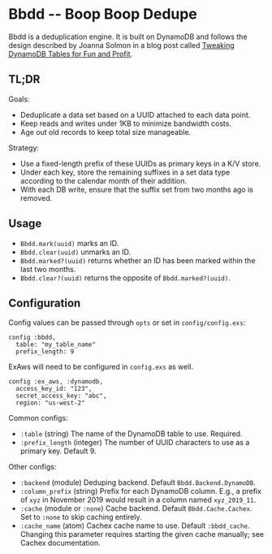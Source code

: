 # Bbdd -- Boop Boop Dedupe

Bbdd is a deduplication engine. It is built on DynamoDB and follows the design
described by Joanna Solmon in a blog post called [Tweaking DynamoDB Tables for
Fun and Profit](https://eng.localytics.com/tweaking-dynamodb-tables/).

## TL;DR

Goals:
* Deduplicate a data set based on a UUID attached to each data point.
* Keep reads and writes under 1KB to minimize bandwidth costs.
* Age out old records to keep total size manageable.

Strategy:
* Use a fixed-length prefix of these UUIDs as primary keys in a K/V store.
* Under each key, store the remaining suffixes in a set data type according
  to the calendar month of their addition.
* With each DB write, ensure that the suffix set from two months ago is
  removed.

## Usage

* `Bbdd.mark(uuid)` marks an ID.
* `Bbdd.clear(uuid)` unmarks an ID.
* `Bbdd.marked?(uuid)` returns whether an ID has been marked within the
  last two months.
* `Bbdd.clear?(uuid)` returns the opposite of `Bbdd.marked?(uuid)`.

## Configuration

Config values can be passed through `opts` or set in `config/config.exs`:

    config :bbdd,
      table: "my_table_name"
      prefix_length: 9

ExAws will need to be configured in `config.exs` as well.

    config :ex_aws, :dynamodb,
      access_key_id: "123",
      secret_access_key: "abc",
      region: "us-west-2"

Common configs:

* `:table` (string) The name of the DynamoDB table to use. Required.
* `:prefix_length` (integer) The number of UUID characters to use as a
  primary key.  Default 9.

Other configs:

* `:backend` (module) Deduping backend. Default `Bbdd.Backend.DynamoDB`.
* `:column_prefix` (string) Prefix for each DynamoDB column. E.g., a prefix
  of `xyz` in November 2019 would result in a column named `xyz_2019_11`.
* `:cache` (module or `:none`) Cache backend. Default `Bbdd.Cache.Cachex`.
  Set to `:none` to skip caching entirely.
* `:cache_name` (atom) Cachex cache name to use. Default `:bbdd_cache`.
  Changing this parameter requires starting the given cache manually;
  see Cachex documentation.


